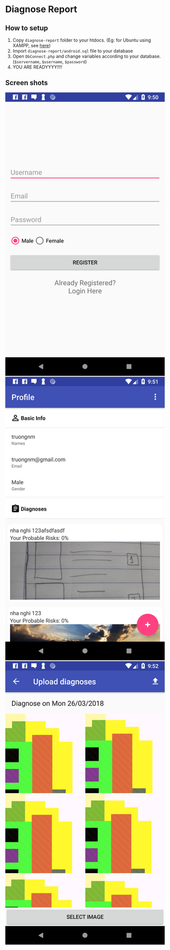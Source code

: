 # Diagnose Report

## How to setup

1. Copy `diagnose-report` folder to your htdocs. (Eg: for Ubuntu using XAMPP, see [here](https://stackoverflow.com/questions/17624936/xampp-ubuntu-cant-access-my-project-in-lampp-htdocs))
2. Import `diagnose-report/android.sql` file to your database
3. Open `DbConnect.php` and change variables according to your database. (`$servername`, `$username`, `$password`)
4. YOU ARE READYYYY!!!!

## Screen shots
![Login](/screenshots/Screenshot_1522119015.png?raw=true "Optional Title")
![Profile](/screenshots/Screenshot_1522119119.png?raw=true "Optional Title")
![Upload](/screenshots/Screenshot_1522119158.png?raw=true "Optional Title")
